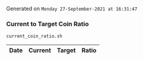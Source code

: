 Generated on `Monday 27-September-2021 at 16:31:47`

### Current to Target Coin Ratio
`current_coin_ratio.sh`

Date|Current|Target|Ratio
---|---|---|---
